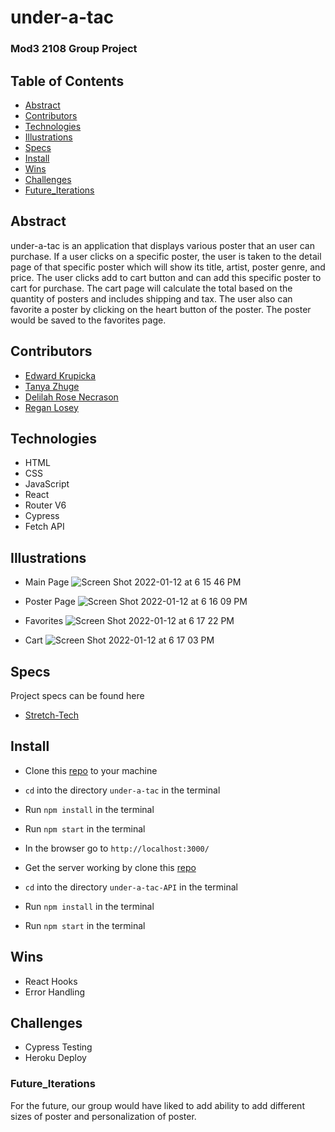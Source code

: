 # under-a-tac 

### Mod3 2108 Group Project 
## Table of Contents
- [Abstract](#Abstract)
- [Contributors](#Contributors)
- [Technologies](#Technologies)
- [Illustrations](#Illustrations)
- [Specs](#Specs)
- [Install](#Install)
- [Wins](#Wins)
- [Challenges](#Challenges)
- [Future_Iterations](#Future_Iterations)


## Abstract
under-a-tac is an application that displays various poster that an user can purchase. If a user clicks on a specific poster, the user is taken to the detail page of that specific poster which will show its title, artist, poster genre, and price. The user clicks add to cart button and can add this specific poster to cart for purchase. The cart page will calculate the total based on the quantity of posters and includes shipping and tax. The user also can favorite a poster by clicking on the heart button of the poster. The poster would be saved to the favorites page. 

## Contributors
- [Edward Krupicka](https://github.com/edwardkrupicka)
- [Tanya Zhuge](https://github.com/tanyazhuge)
- [Delilah Rose Necrason](https://github.com/delilahrois)
- [Regan Losey](https://github.com/reganlosey)

## Technologies
-  HTML
-  CSS
-  JavaScript
-  React
-  Router V6
-  Cypress
-  Fetch API

## Illustrations
- Main Page
![Screen Shot 2022-01-12 at 6 15 46 PM](https://user-images.githubusercontent.com/87670195/149249359-39086f70-8649-4c48-b99f-11c854f070a1.png)

- Poster Page
![Screen Shot 2022-01-12 at 6 16 09 PM](https://user-images.githubusercontent.com/87670195/149249433-dd879a8d-f9e7-4c27-96c6-bc0ee8834233.png)

- Favorites
![Screen Shot 2022-01-12 at 6 17 22 PM](https://user-images.githubusercontent.com/87670195/149249472-e5ace7e5-3334-445b-9061-2c50a6064403.png)

- Cart
![Screen Shot 2022-01-12 at 6 17 03 PM](https://user-images.githubusercontent.com/87670195/149249510-f429f2e9-b41b-4667-8319-cce09e58ccf5.png)

## Specs
Project specs can be found here
-  [Stretch-Tech](https://frontend.turing.edu/projects/module-3/stretch.html)

## Install
-  Clone this [repo](https://github.com/edwardkrupicka/under-a-tack) to your machine
-  `cd` into the directory `under-a-tac` in the terminal
-  Run `npm install` in the terminal
-  Run `npm start` in the terminal
-  In the browser go to `http://localhost:3000/`

- Get the server working by clone this [repo](https://github.com/reganlosey/under-a-tack-API)
-  `cd` into the directory `under-a-tac-API` in the terminal
-  Run `npm install` in the terminal
-  Run `npm start` in the terminal

## Wins
- React Hooks 
- Error Handling
## Challenges
- Cypress Testing
- Heroku Deploy 

### Future_Iterations
For the future, our group would have liked to add ability to add different sizes of poster and personalization of poster.